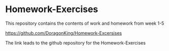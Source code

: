 # Homework-Exercises

This repository contains the contents of work and homework from week 1-5

https://github.com/DoragonKing/Homework-Excersises


 The link leads to the github repository for the Homework-Exercises
